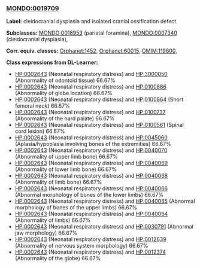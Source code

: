 
### [MONDO:0019709](http://purl.obolibrary.org/obo/MONDO_0019709)
**Label:** cleidocranial dysplasia and isolated cranial ossification defect

**Subclasses:** [MONDO:0018953](http://purl.obolibrary.org/obo/MONDO_0018953) (parietal foramina), [MONDO:0007340](http://purl.obolibrary.org/obo/MONDO_0007340) (cleidocranial dysplasia), 

**Corr. equiv. classes:** [Orphanet:1452](http://www.orpha.net/ORDO/Orphanet_1452), [Orphanet:60015](http://www.orpha.net/ORDO/Orphanet_60015), [OMIM:119600](http://purl.obolibrary.org/obo/OMIM_119600), 

**Class expressions from DL-Learner:**

- [HP:0002643](http://purl.obolibrary.org/obo/HP_0002643) (Neonatal respiratory distress) and [HP:3000050](http://purl.obolibrary.org/obo/HP_3000050) (Abnormality of odontoid tissue) 66.67%
- [HP:0002643](http://purl.obolibrary.org/obo/HP_0002643) (Neonatal respiratory distress) and [HP:0100886](http://purl.obolibrary.org/obo/HP_0100886) (Abnormality of globe location) 66.67%
- [HP:0002643](http://purl.obolibrary.org/obo/HP_0002643) (Neonatal respiratory distress) and [HP:0100864](http://purl.obolibrary.org/obo/HP_0100864) (Short femoral neck) 66.67%
- [HP:0002643](http://purl.obolibrary.org/obo/HP_0002643) (Neonatal respiratory distress) and [HP:0100737](http://purl.obolibrary.org/obo/HP_0100737) (Abnormality of the hard palate) 66.67%
- [HP:0002643](http://purl.obolibrary.org/obo/HP_0002643) (Neonatal respiratory distress) and [HP:0100561](http://purl.obolibrary.org/obo/HP_0100561) (Spinal cord lesion) 66.67%
- [HP:0002643](http://purl.obolibrary.org/obo/HP_0002643) (Neonatal respiratory distress) and [HP:0045060](http://purl.obolibrary.org/obo/HP_0045060) (Aplasia/hypoplasia involving bones of the extremities) 66.67%
- [HP:0002643](http://purl.obolibrary.org/obo/HP_0002643) (Neonatal respiratory distress) and [HP:0040070](http://purl.obolibrary.org/obo/HP_0040070) (Abnormality of upper limb bone) 66.67%
- [HP:0002643](http://purl.obolibrary.org/obo/HP_0002643) (Neonatal respiratory distress) and [HP:0040069](http://purl.obolibrary.org/obo/HP_0040069) (Abnormality of lower limb bone) 66.67%
- [HP:0002643](http://purl.obolibrary.org/obo/HP_0002643) (Neonatal respiratory distress) and [HP:0040068](http://purl.obolibrary.org/obo/HP_0040068) (Abnormality of limb bone) 66.67%
- [HP:0002643](http://purl.obolibrary.org/obo/HP_0002643) (Neonatal respiratory distress) and [HP:0040066](http://purl.obolibrary.org/obo/HP_0040066) (Abnormal morphology of bones of the lower limbs) 66.67%
- [HP:0002643](http://purl.obolibrary.org/obo/HP_0002643) (Neonatal respiratory distress) and [HP:0040065](http://purl.obolibrary.org/obo/HP_0040065) (Abnormal morphology of bones of the upper limbs) 66.67%
- [HP:0002643](http://purl.obolibrary.org/obo/HP_0002643) (Neonatal respiratory distress) and [HP:0040064](http://purl.obolibrary.org/obo/HP_0040064) (Abnormality of limbs) 66.67%
- [HP:0002643](http://purl.obolibrary.org/obo/HP_0002643) (Neonatal respiratory distress) and [HP:0030791](http://purl.obolibrary.org/obo/HP_0030791) (Abnormal jaw morphology) 66.67%
- [HP:0002643](http://purl.obolibrary.org/obo/HP_0002643) (Neonatal respiratory distress) and [HP:0012639](http://purl.obolibrary.org/obo/HP_0012639) (Abnormality of nervous system morphology) 66.67%
- [HP:0002643](http://purl.obolibrary.org/obo/HP_0002643) (Neonatal respiratory distress) and [HP:0012374](http://purl.obolibrary.org/obo/HP_0012374) (Abnormality of the globe) 66.67%


